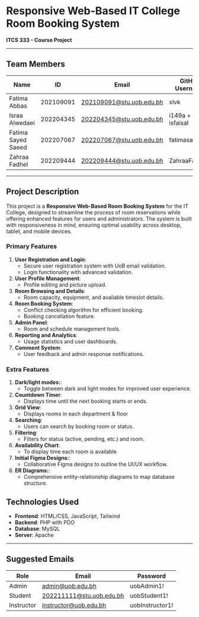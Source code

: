 
# Responsive Web-Based IT College Room Booking System

**ITCS 333 - Course Project**

--- 

## Team Members

| Name               | ID        | Email                       | GitHub Username  | Section |
|--------------------|-----------|-----------------------------|------------------|---------|
| Fatima Abbas       | 202109091 | 202109091@stu.uob.edu.bh    | xlvk             | 08      |
| Israa Alwedaei     | 202204345 | 202204345@stu.uob.edu.bh    | i149a + isfaisal | 08      |
| Fatima Sayed Saeed | 202207067 | 202207067@stu.uob.edu.bh    | fatimasayed75    | 08      |
| Zahraa Fadhel      | 202209444 | 202209444@stu.uob.edu.bh    | ZahraaFadhel     | 08      |

---

## Project Description

This project is a **Responsive Web-Based Room Booking System** for the IT College, designed to streamline the process of room reservations while offering enhanced features for users and administrators. The system is built with responsiveness in mind, ensuring optimal usability across desktop, tablet, and mobile devices. 

### Primary Features
1. **User Registration and Login**:
   - Secure user registration system with UoB email validation.
   - Login functionality with advanced validation.
2. **User Profile Management**:
   - Profile editing and picture upload.
3. **Room Browsing and Details**:
   - Room capacity, equipment, and available timeslot details.
4. **Room Booking System**:
   - Conflict checking algorithm for efficient booking.
   - Booking cancellation feature.
5. **Admin Panel**:
   - Room and schedule management tools.
6. **Reporting and Analytics**:
   - Usage statistics and user dashboards.
7. **Comment System**:
   - User feedback and admin response notifications.

### Extra Features
1. **Dark/light modes:**:
   - Toggle between dark and light modes for improved user experience.
2. **Countdown Timer**:
   - Displays time until the next booking starts or ends.
3. **Grid View**:
   - Displays rooms in each department & floor  
4. **Searching**: 
   - Users can search by booking room or status.
5. **Filtering**:
   - Filters for status (active, pending, etc.) and room.
6. **Availability Chart**:
   - To display time each room is available
7. **Initial Figma Designs:**:
   - Collaborative Figma designs to outline the UI/UX workflow.
8. **ER Diagrams:**:
    - Comprehensive entity-relationship diagrams to map database structure.

## Technologies Used
- **Frontend**: HTML/CSS, JavaScript, Tailwind
- **Backend**: PHP with PDO
- **Database**: MySQL
- **Server**: Apache

---

## Suggested Emails

| Role       | Email                        | Password        |
|------------|------------------------------|-----------------|
| Admin      | admin@uob.edu.bh             | uobAdmin1!      |
| Student    | 202211111@stu.uob.edu.bh     | uobStudent1!    |
| Instructor | instructor@uob.edu.bh        | uobInstructor1! |
